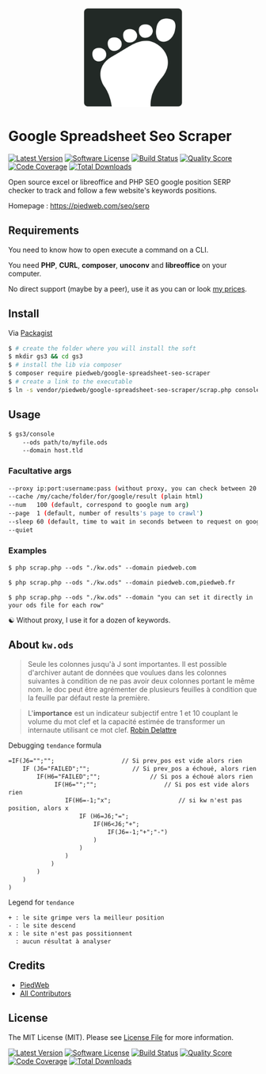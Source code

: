 <p align="center"><a href="https://dev.piedweb.com">
<img src="https://raw.githubusercontent.com/PiedWeb/piedweb-devoluix-theme/master/src/img/logo_title.png" width="200" height="200" alt="Open Source Package" />
</a></p>

# Google Spreadsheet Seo Scraper

[![Latest Version](https://img.shields.io/github/tag/PiedWeb/GoogleSpreadsheetSeoScraper.svg?style=flat&label=release)](https://github.com/PiedWeb/GoogleSpreadsheetSeoScraper/tags)
[![Software License](https://img.shields.io/badge/license-MIT-brightgreen.svg?style=flat)](LICENSE)
[![Build Status](https://img.shields.io/travis/PiedWeb/GoogleSpreadsheetSeoScraper/master.svg?style=flat)](https://travis-ci.org/PiedWeb/GoogleSpreadsheetSeoScraper)
[![Quality Score](https://img.shields.io/scrutinizer/g/PiedWeb/GoogleSpreadsheetSeoScraper.svg?style=flat)](https://scrutinizer-ci.com/g/PiedWeb/GoogleSpreadsheetSeoScraper)
[![Code Coverage](https://img.shields.io/scrutinizer/coverage/g/PiedWeb/GoogleSpreadsheetSeoScraper.svg?style=flat)](https://scrutinizer-ci.com/g/PiedWeb/GoogleSpreadsheetSeoScraper/code-structure)
[![Total Downloads](https://img.shields.io/packagist/dt/piedweb/google-spreadsheet-seo-scraper.svg?style=flat)](https://packagist.org/packages/piedweb/google-spreadsheet-seo-scraper)

Open source excel or libreoffice and PHP SEO google position SERP checker to track and follow a few website's keywords positions.

Homepage : https://piedweb.com/seo/serp

## Requirements

You need to know how to open execute a command on a CLI.

You need **PHP**, **CURL**, **composer**, **unoconv** and **libreoffice** on your computer.

No direct support (maybe by a peer), use it as you can or look [my prices](https://piedweb.com/#devis).

## Install

Via [Packagist](https://packagist.org/packages/piedweb/google-spreadsheet-seo-scraper)

```bash
$ # create the folder where you will install the soft
$ mkdir gs3 && cd gs3
$ # install the lib via composer
$ composer require piedweb/google-spreadsheet-seo-scraper
$ # create a link to the executable
$ ln -s vendor/piedweb/google-spreadsheet-seo-scraper/scrap.php console && chmod +x console
```

## Usage

```bash
$ gs3/console
    --ods path/to/myfile.ods
    --domain host.tld
```

### Facultative args

```bash
--proxy ip:port:username:pass (without proxy, you can check between 20 and 50 kw)
--cache /my/cache/folder/for/google/result (plain html)
--num   100 (default, correspond to google num arg)
--page  1 (default, number of results's page to crawl')
--sleep 60 (default, time to wait in seconds between to request on google)
--quiet
```

### Examples

```
$ php scrap.php --ods "./kw.ods" --domain piedweb.com

```

```
$ php scrap.php --ods "./kw.ods" --domain piedweb.com,piedweb.fr

```

```
$ php scrap.php --ods "./kw.ods" --domain "you can set it directly in your ods file for each row"

```

☯ Without proxy, I use it for a dozen of keywords.

## About `kw.ods`

> Seule les colonnes jusqu'à J sont importantes.
> Il est possible d'archiver autant de données que voulues dans les colonnes suivantes à condition de ne pas avoir
> deux colonnes portant le même nom.
> le doc peut être agrémenter de plusieurs feuilles à condition que la feuille par défaut reste la première.

> L'**importance** est un indicateur subjectif entre 1 et 10 couplant le volume du mot clef et la capacité estimée de transformer
> un internaute utilisant ce mot clef.
> [Robin Delattre](https://www.robin-d.fr/)

Debugging `tendance` formula

```
=IF(J6="";"";                   // Si prev_pos est vide alors rien
    IF (J6="FAILED";"";            // Si prev_pos a échoué, alors rien
        IF(H6="FAILED";"";              // Si pos a échoué alors rien
             IF(H6="";"";                   // Si pos est vide alors rien
                IF(H6=-1;"x";                   // si kw n'est pas position, alors x
                    IF (H6=J6;"=";
                        IF(H6<J6;"+";
                            IF(J6=-1;"+";"-")
                        )
                    )
                )
            )
        )
    )
)
```

Legend for `tendance`

```
+ : le site grimpe vers la meilleur position
- : le site descend
x : le site n'est pas possitionnent
  : aucun résultat à analyser
```

## Credits

- [PiedWeb](https://piedweb.com)
- [All Contributors](https://github.com/PiedWeb/GoogleSpreadsheetSeoScraper/graphs/contributors)

## License

The MIT License (MIT). Please see [License File](LICENSE) for more information.

[![Latest Version](https://img.shields.io/github/tag/PiedWeb/GoogleSpreadsheetSeoScraper.svg?style=flat&label=release)](https://github.com/PiedWeb/GoogleSpreadsheetSeoScraper/tags)
[![Software License](https://img.shields.io/badge/license-MIT-brightgreen.svg?style=flat)](LICENSE)
[![Build Status](https://img.shields.io/travis/PiedWeb/GoogleSpreadsheetSeoScraper/master.svg?style=flat)](https://travis-ci.org/PiedWeb/GoogleSpreadsheetSeoScraper)
[![Quality Score](https://img.shields.io/scrutinizer/g/PiedWeb/GoogleSpreadsheetSeoScraper.svg?style=flat)](https://scrutinizer-ci.com/g/PiedWeb/GoogleSpreadsheetSeoScraper)
[![Code Coverage](https://img.shields.io/scrutinizer/coverage/g/PiedWeb/GoogleSpreadsheetSeoScraper.svg?style=flat)](https://scrutinizer-ci.com/g/PiedWeb/GoogleSpreadsheetSeoScraper/code-structure)
[![Total Downloads](https://img.shields.io/packagist/dt/piedweb/google-spreadsheet-seo-scraper.svg?style=flat)](https://packagist.org/packages/piedweb/google-spreadsheet-seo-scraper)
